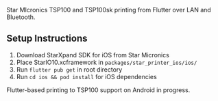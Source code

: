 Star MIcronics TSP100 and TSP100sk printing from Flutter over LAN and Bluetooth.

## Setup Instructions
1. Download StarXpand SDK for iOS from Star Micronics
2. Place StarIO10.xcframework in `packages/star_printer_ios/ios/`
3. Run `flutter pub get` in root directory
4. Run `cd ios && pod install` for iOS dependencies

Flutter-based printing to TSP100 support on Android in progress.
